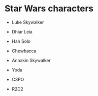 # Star Wars characters

- Luke Skywalker

- Dhiar Leia

- Han Solo

- Chewbacca

- Annakin Skywalker

- Yoda

- C3PO

- R2D2
